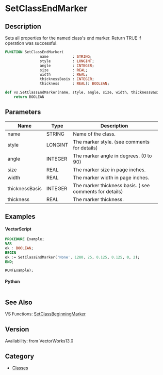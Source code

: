 # SetClassEndMarker

## Description
Sets all properties for the named class's end marker. Return TRUE if operation was successful.

```pascal
FUNCTION SetClassEndMarker(
				name           : STRING;
				style          : LONGINT;
				angle          : INTEGER;
				size           : REAL;
				width          : REAL;
				thicknessBasis : INTEGER;
				thickness      : REAL): BOOLEAN;
```

```python
def vs.SetClassEndMarker(name, style, angle, size, width, thicknessBasis, thickness):
    return BOOLEAN
```

## Parameters
|Name|Type|Description|
|---|---|---|
|name|STRING|Name of the class.|
|style|LONGINT|The marker style. (see comments for details)|
|angle|INTEGER|The marker angle in degrees. (0 to 90)|
|size|REAL|The marker size in page inches.|
|width|REAL|The marker width in page inches.|
|thicknessBasis|INTEGER|The marker thickness basis. ( see comments for details)|
|thickness|REAL|The marker thickness.|

## Examples
#### VectorScript ####
```pascal
PROCEDURE Example;
VAR
ok : BOOLEAN;
BEGIN
ok := SetClassEndMarker('None', 1280, 25, 0.125, 0.125, 0, 2);
END;

RUN(Example);
```
#### Python ####
```python

```

## See Also
VS Functions:
[SetClassBeginningMarker](SetClassBeginningMarker.md)

## Version
Availability: from VectorWorks13.0

## Category
* [Classes](../Categories/Classes.md)
